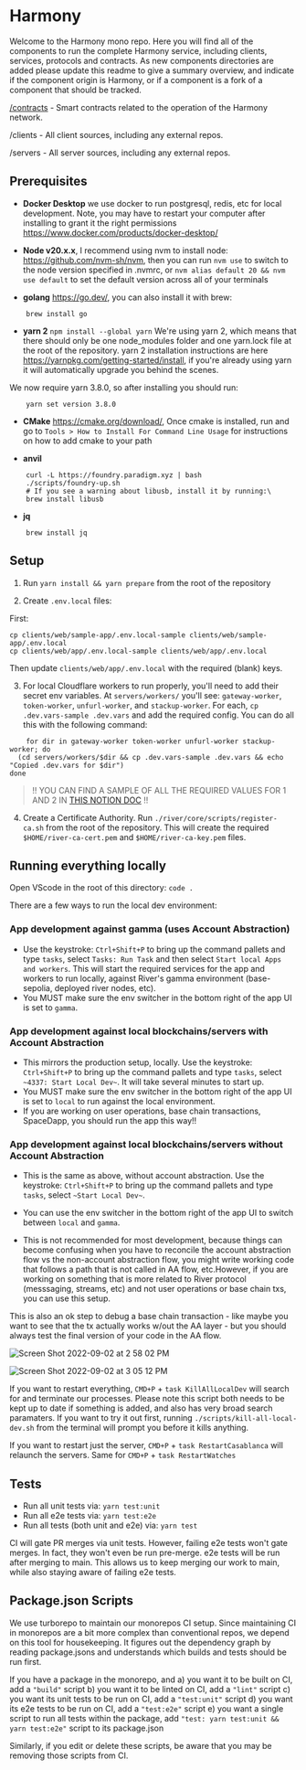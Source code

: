 # Harmony

Welcome to the Harmony mono repo. Here you will find all of the components to run the complete Harmony service, including clients, services, protocols and contracts. As new components directories are added please update this readme to give a summary overview, and indicate if the component origin is Harmony, or if a component is a fork of a component that should be tracked.

[/contracts](contracts) - Smart contracts related to the operation of the Harmony network.

/clients - All client sources, including any external repos.

/servers - All server sources, including any external repos.

## Prerequisites

- **Docker Desktop** we use docker to run postgresql, redis, etc for local development. Note, you may have to restart your computer after installing to grant it the right permissions <https://www.docker.com/products/docker-desktop/>

- **Node v20.x.x**, I recommend using nvm to install node: <https://github.com/nvm-sh/nvm>, then you can run `nvm use` to switch to the node version specified in .nvmrc, or `nvm alias default 20 && nvm use default` to set the default version across all of your terminals

- **golang** <https://go.dev/>, you can also install it with brew:

```
    brew install go
```

- **yarn 2** `npm install --global yarn` We're using yarn 2, which means that there should only be one node_modules folder and one yarn.lock file at the root of the repository. yarn 2 installation instructions are here <https://yarnpkg.com/getting-started/install>, if you're already using yarn it will automatically upgrade you behind the scenes.

We now require yarn 3.8.0, so after installing you should run:

```
    yarn set version 3.8.0
```

- **CMake** <https://cmake.org/download/>, Once cmake is installed, run and go to `Tools > How to Install For Command Line Usage` for instructions on how to add cmake to your path

- **anvil**

```
    curl -L https://foundry.paradigm.xyz | bash
    ./scripts/foundry-up.sh
    # If you see a warning about libusb, install it by running:\
    brew install libusb
```

- **jq**

```
    brew install jq
```

## Setup

1. Run `yarn install && yarn prepare` from the root of the repository

2. Create `.env.local` files:

First:

```
cp clients/web/sample-app/.env.local-sample clients/web/sample-app/.env.local
cp clients/web/app/.env.local-sample clients/web/app/.env.local
```

Then update `clients/web/app/.env.local` with the required (blank) keys.

3. For local Cloudflare workers to run properly, you'll need to add their secret env variables. At `servers/workers/` you'll see: `gateway-worker`, `token-worker`, `unfurl-worker`, and `stackup-worker`. For each, `cp .dev.vars-sample .dev.vars` and add the required config. You can do all this with the following command:

```
    for dir in gateway-worker token-worker unfurl-worker stackup-worker; do
  (cd servers/workers/$dir && cp .dev.vars-sample .dev.vars && echo "Copied .dev.vars for $dir")
done
```

> !! YOU CAN FIND A SAMPLE OF ALL THE REQUIRED VALUES FOR 1 AND 2 IN [THIS NOTION DOC](https://www.notion.so/herenottherelabs/env-files-for-local-dev-046b81ff5bb947d69b9c3cf107c3597d) !!

4. Create a Certificate Authority. Run `./river/core/scripts/register-ca.sh` from the root of the repository. This will create the required `$HOME/river-ca-cert.pem` and `$HOME/river-ca-key.pem` files.

## Running everything locally

Open VScode in the root of this directory: `code .`

There are a few ways to run the local dev environment:

### App development against gamma (uses Account Abstraction)

- Use the keystroke: `Ctrl+Shift+P` to bring up the command pallets and type `tasks`, select `Tasks: Run Task` and then select `Start local Apps and workers`. This will start the required services for the app and workers to run locally, against River's gamma environment (base-sepolia, deployed river nodes, etc).
- You MUST make sure the env switcher in the bottom right of the app UI is set to `gamma`.

### App development against local blockchains/servers with Account Abstraction

- This mirrors the production setup, locally. Use the keystroke: `Ctrl+Shift+P` to bring up the command pallets and type `tasks`, select `~4337: Start Local Dev~`. It will take several minutes to start up.
- You MUST make sure the env switcher in the bottom right of the app UI is set to `local` to run against the local environment.
- If you are working on user operations, base chain transactions, SpaceDapp, you should run the app this way!!

### App development against local blockchains/servers without Account Abstraction

- This is the same as above, without account abstraction. Use the keystroke: `Ctrl+Shift+P` to bring up the command pallets and type `tasks`, select `~Start Local Dev~`.
- You can use the env switcher in the bottom right of the app UI to switch between `local` and `gamma`.

- This is not recommended for most development, because things can become confusing when you have to reconcile the account abstraction flow vs the non-account abstraction flow, you might write working code that follows a path that is not called in AA flow, etc.However, if you are working on something that is more related to River protocol (messsaging, streams, etc) and not user operations or base chain txs, you can use this setup.

This is also an ok step to debug a base chain transaction - like maybe you want to see that the tx actually works w/out the AA layer - but you should always test the final version of your code in the AA flow.

![Screen Shot 2022-09-02 at 2 58 02 PM](https://user-images.githubusercontent.com/950745/188241222-c71d65dc-cda4-41db-8272-f5bdb18e26bf.png)

![Screen Shot 2022-09-02 at 3 05 12 PM](https://user-images.githubusercontent.com/950745/188241166-cf387398-6b43-4366-bead-b8c50fd1b0c2.png)

If you want to restart everything, `CMD+P` + `task KillAllLocalDev` will search for and terminate our processes. Please note this script both needs to be kept up to date if something is added, and also has very broad search paramaters. If you want to try it out first, running `./scripts/kill-all-local-dev.sh` from the terminal will prompt you before it kills anything.

If you want to restart just the server, `CMD+P` + `task RestartCasablanca` will relaunch the servers. Same for `CMD+P` + `task RestartWatches`

## Tests

- Run all unit tests via: `yarn test:unit`
- Run all e2e tests via: `yarn test:e2e`
- Run all tests (both unit and e2e) via: `yarn test`

CI will gate PR merges via unit tests. However, failing e2e tests won't gate merges. In fact, they won't even be run pre-merge. e2e tests will be run after merging to main. This allows us to keep merging our work to main, while also staying aware of failing e2e tests.

## Package.json Scripts

We use turborepo to maintain our monorepos CI setup. Since maintaining CI in monorepos are a bit more complex than conventional repos, we depend on this tool for housekeeping. It figures out the dependency graph by reading package.jsons and understands which builds and tests should be run first.

If you have a package in the monorepo, and
a) you want it to be built on CI, add a `"build"` script
b) you want it to be linted on CI, add a `"lint"` script
c) you want its unit tests to be run on CI, add a `"test:unit"` script
d) you want its e2e tests to be run on CI, add a `"test:e2e"` script
e) you want a single script to run all tests within the package, add `"test: yarn test:unit && yarn test:e2e"` script to its package.json

Similarly, if you edit or delete these scripts, be aware that you may be removing those scripts from CI.
